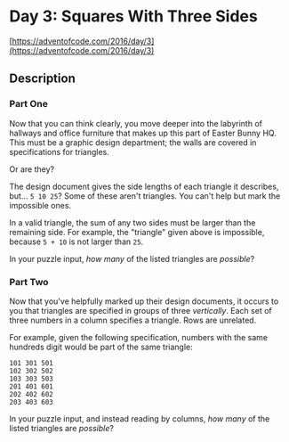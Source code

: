 # Day 3: Squares With Three Sides

[https://adventofcode.com/2016/day/3](https://adventofcode.com/2016/day/3)

## Description

### Part One

Now that you can think clearly, you move deeper into the labyrinth of hallways
and office furniture that makes up this part of Easter Bunny HQ. This must be a
graphic design department; the walls are covered in specifications for
triangles.

Or are they?

The design document gives the side lengths of each triangle it describes, but...
`5 10 25`? Some of these aren't triangles. You can't help but mark the
impossible ones.

In a valid triangle, the sum of any two sides must be larger than the remaining
side. For example, the "triangle" given above is
<span title="Unless it's on a sphere!">impossible</span>, because `5 + 10` is
not larger than `25`.

In your puzzle input, _how many_ of the listed triangles are _possible_?

### Part Two

Now that you've helpfully marked up their design documents, it occurs to you
that triangles are specified in groups of three _vertically_. Each set of three
numbers in a column specifies a triangle. Rows are unrelated.

For example, given the following specification, numbers with the same hundreds
digit would be part of the same triangle:

    101 301 501
    102 302 502
    103 303 503
    201 401 601
    202 402 602
    203 403 603

In your puzzle input, and instead reading by columns, _how many_ of the listed
triangles are _possible_?
